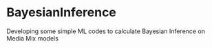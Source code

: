 # BayesianInference


Developing some simple ML codes to calculate Bayesian Inference on Media Mix models
